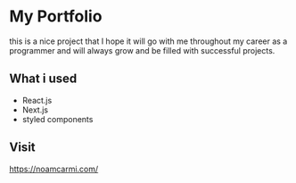

# My Portfolio 

this is a nice project that I hope it will go with me throughout my career 
as a programmer and will always grow and be filled with successful projects.

## What i used

- React.js
- Next.js
- styled components

## Visit
https://noamcarmi.com/
